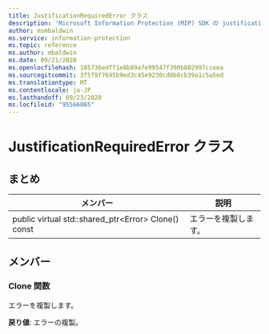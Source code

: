 ```yaml
---
title: JustificationRequiredError クラス
description: 'Microsoft Information Protection (MIP) SDK の justificationrequirederror:: undefined クラスを文書にします。'
author: msmbaldwin
ms.service: information-protection
ms.topic: reference
ms.author: mbaldwin
ms.date: 09/21/2020
ms.openlocfilehash: 105736edff1e8b89a7e99547f390b802997cceea
ms.sourcegitcommit: 3f5f9f7695b9ed3c45e9230cd8b8cb39a1c5a5ed
ms.translationtype: MT
ms.contentlocale: ja-JP
ms.lasthandoff: 09/23/2020
ms.locfileid: "95566865"
---
```

# <a name="class-justificationrequirederror"></a>JustificationRequiredError クラス 
  
## <a name="summary"></a>まとめ
 メンバー                        | 説明                                
--------------------------------|---------------------------------------------
public virtual std::shared_ptr\<Error\> Clone() const  |  エラーを複製します。
  
## <a name="members"></a>メンバー
  
### <a name="clone-function"></a>Clone 関数
エラーを複製します。

  
**戻り値**: エラーの複製。